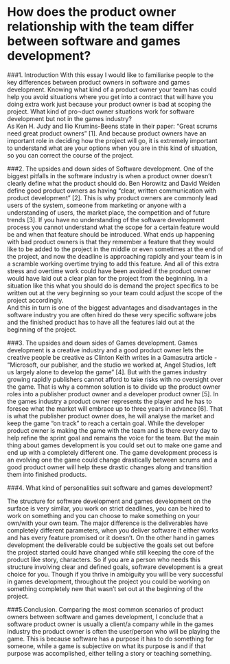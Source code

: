 
# How does the product owner relationship with the team differ between software and games development?

###1. Introduction
With this essay I would like to familiarise people to the key differences between product owners in software and games development. Knowing what kind of a product owner your team has could help you avoid situations where you get into a contract that will have you doing extra work just because your product owner is bad at scoping the project. What kind of pro¬duct owner situations work for software development but not in the games industry?  
As Ken H. Judy and Ilio Krumins-Beens state in their paper: “Great scrums need great product owners” [1]. And because product owners have an important role in deciding how the project will go, it is extremely important to understand what are your options when you are in this kind of situation, so you can correct the course of the project.

###2. The upsides and down sides of Software development.
One of the biggest pitfalls in the software industry is when a product owner doesn’t clearly define what the product should do. Ben Horowitz and David Weiden define good product owners as having “clear, written communication with product development” [2]. This is why product owners are commonly lead users of the system, someone from marketing or anyone with a understanding of users, the market place, the competition and of future trends [3]. If you have no understanding of the software development process you cannot understand what the scope for a certain feature would be and when that feature should be introduced. What ends up happening with bad product owners is that they remember a feature that they would like to be added to the project in the middle or even sometimes at the end of the project, and now the deadline is approaching rapidly and your team is in a scramble working overtime trying to add this feature. And all of this extra stress and overtime work could have been avoided if the product owner would have laid out a clear plan for the project from the beginning. In a situation like this what you should do is demand the project specifics to be written out at the very beginning so your team could adjust the scope of the project accordingly.  
And this in turn is one of the biggest advantages and disadvantages in the software industry you are often hired do these very specific software jobs and the finished product has to have all the features laid out at the beginning of the project.

###3. The upsides and down sides of Games development.
Games development is a creative industry and a good product owner lets the creative people be creative as Clinton Keith writes in a Gamasutra article - “Microsoft, our publisher, and the studio we worked at, Angel Studios, left us largely alone to develop the game” [4]. But with the games industry growing rapidly publishers cannot afford to take risks with no oversight over the game. That is why a common solution is to divide up the product owner roles into a publisher product owner and a developer product owner [5]. In the games industry a product owner represents the player and he has to foresee what the market will embrace up to three years in advance [6]. That is what the publisher product owner does, he will analyse the market and keep the game “on track” to reach a certain goal. While the developer product owner is making the game with the team and is there every day to help refine the sprint goal and remains the voice for the team.
But the main thing about games development is you could set out to make one game and end up with a completely different one. The game development process is an evolving one the game could change drastically between scrums and a good product owner will help these drastic changes along and transition them into finished products. 

###4. What kind of personalities suit software and games development?

The structure for software development and games development on the surface is very similar, you work on strict deadlines, you can be hired to work on something and you can choose to make something on your own/with your own team. The major difference is the deliverables have completely different parameters, when you deliver software it either works and has every feature promised or it doesn’t. On the other hand in games development the deliverable could be subjective the goals set out before the project started could have changed while still keeping the core of the product like story, characters. So if you are a person who needs this structure involving clear and defined goals, software development is a great choice for you. Though if you thrive in ambiguity you will be very successful in games development, throughout the project you could be working on something completely new that wasn’t set out at the beginning of the project.

###5.Conclusion.
Comparing the most common scenarios of product owners between software and games development, I conclude that a software product owner is usually a client/a company while in the games industry the product owner is often the user/person who will be playing the game. This is because software has a purpose it has to do something for someone, while a game is subjective on what its purpose is and if that purpose was accomplished, either telling a story or teaching something.

